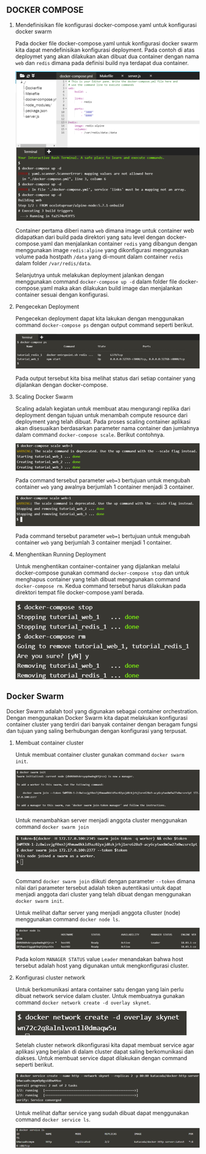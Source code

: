## DOCKER COMPOSE

1. Mendefinisikan file konfigurasi docker-compose.yaml untuk konfigurasi docker swarm

    Pada docker file docker-compose.yaml untuk konfigurasi docker swarm kita dapat mendefinisikan konfigurasi deployment. Pada contoh di atas deploymet yang akan dilakukan akan dibuat dua container dengan nama `web` dan `redis` dimana pada definisi build nya terdapat dua container. 
    
    ![01](images/step1.png)


    Container pertama diberi nama `web` dimana image untuk container web didapatkan dari build pada direktori yang satu level dengan docker-compose.yaml dan menjalankan container `redis` yang dibangun dengan menggunakan image `redis:alpine` yang dikonfigurasi menggunakan volume pada hostpath `/data` yang di-mount dalam container `redis` dalam folder `/var/redis/data`.

    Selanjutnya untuk melakukan deployment jalankan dengan menggunakan command `docker-compose up -d` dalam folder file docker-compose.yaml maka akan dilakukan build image dan menjalankan container sesuai dengan konfigurasi.

2. Pengecekan Deployment

    Pengecekan deployment dapat kita lakukan dengan menggunakan command `docker-compose ps` dengan output command seperti berikut.

    ![02](images/step2.png)

    Pada output tersebut kita bisa melihat status dari setiap container yang dijalankan dengan docker-compose.

3. Scaling Docker Swarm

    Scaling adalah kegiatan untuk membuat atau mengurangi replika dari deployment dengan tujuan untuk menambah compute resource dari deployment yang telah dibuat. Pada proses scaling container aplikasi akan disesuaikan berdasarkan parameter nama container dan jumlahnya dalam command `docker-compose scale`. Berikut contohnya.

    ![03](images/step3.png)

    Pada command tersebut parameter `web=3` bertujuan untuk mengubah container `web` yang awalnya berjumlah 1 container menjadi 3 container. 

    ![04](images/step4.png)

    Pada command tersebut parameter `web=1` bertujuan untuk mengubah container `web` yang berjumlah 3 container menjadi 1 container.

4. Menghentikan Running Deployment

    Untuk menghentikan container-container yang dijalankan melalui docker-compose gunakan command `docker-compose stop` dan untuk menghapus container yang telah dibuat menggunakan command `docker-compose rm`. Kedua command tersebut harus dilakukan pada direktori tempat file docker-compose.yaml berada.

    ![05](images/step5.png)

## Docker Swarm

Docker Swarm adalah tool yang digunakan sebagai container orchestration. Dengan menggunakan Docker Swarm kita dapat melakukan konfigurasi container cluster yang terdiri dari banyak container dengan beragam fungsi dan tujuan yang saling berhubungan  dengan konfigurasi yang terpusat.

1. Membuat container cluster

    Untuk membuat container cluster gunakan command `docker swarm init`.

    ![06](images/step6.png)

    Untuk menambahkan server menjadi anggota cluster menggunakan command `docker swarm join`

    ![07](images/step7.png)

    Command `docker swarm join` diikuti dengan parameter `--token` dimana nilai dari parameter tersebut adalah token autentikasi untuk dapat menjadi anggota dari cluster yang telah dibuat dengan menggunakan `docker swarm init`.

    Untuk melihat daftar server yang menjadi anggota clluster (node) menggunakan command `docker node ls`.

    ![08](images/step8.png)

    Pada kolom `MANAGER STATUS` value `Leader` menandakan bahwa host tersebut adalah host yang digunakan untuk mengkonfigurasi cluster.

2. Konfigurasi cluster network

    Untuk berkomunikasi antara container satu dengan yang lain perlu dibuat network service dalam cluster. Untuk membuatnya gunakan command `docker network create -d overlay skynet`.

    ![09](images/step9.png)

    Setelah cluster network dikonfigurasi kita dapat membuat service agar aplikasi yang berjalan di dalam cluster dapat saling berkomunikasi dan diakses. Untuk membuat service dapat dilakukan dengan command seperti berikut.

    ![10](images/step10.png)

    Untuk melihat daftar service yang sudah dibuat dapat menggunakan command `docker service ls`.

    ![11](images/step11.png)

    
    